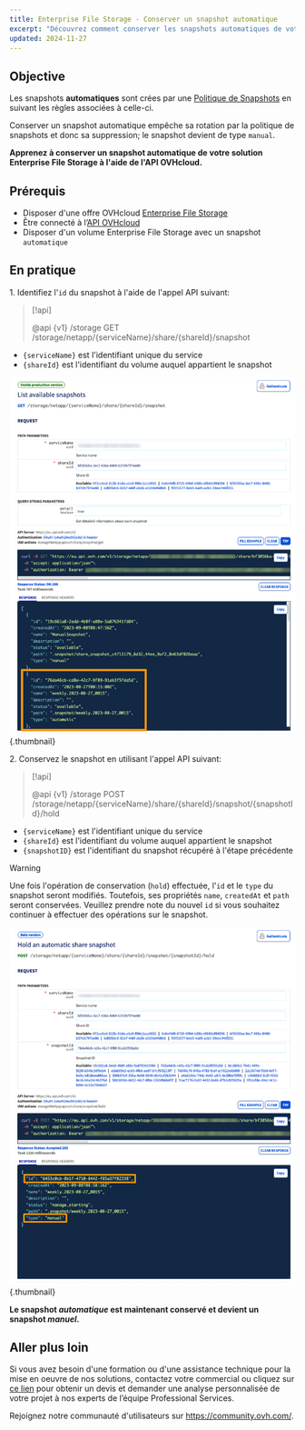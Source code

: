 ```yaml
---
title: Enterprise File Storage - Conserver un snapshot automatique
excerpt: "Découvrez comment conserver les snapshots automatiques de votre solution Enterprise File Storage à l'aide de l'API OVHcloud"
updated: 2024-11-27
---
```


## Objective 

Les snapshots **automatiques** sont crées par une [Politique de Snapshots](/pages/storage_and_backup/file_storage/enterprise_file_storage/netapp_snapshot_policy) en suivant les règles associées à celle-ci.

Conserver un snapshot automatique empêche sa rotation par la politique de snapshots et donc sa suppression; le snapshot devient de type `manual`.

**Apprenez à conserver un snapshot automatique de votre solution Enterprise File Storage à l'aide de l'API OVHcloud.**

## Prérequis

- Disposer d'une offre OVHcloud [Enterprise File Storage](/links/storage/enterprise-file-storage)
- Être connecté à l’[API OVHcloud](/links/api)
- Disposer d'un volume Enterprise File Storage avec un snapshot `automatique`

## En pratique

1\. Identifiez l'`id` du snapshot à l'aide de l'appel API suivant:

> [!api]
>
> @api {v1} /storage GET /storage/netapp/{serviceName}/share/{shareId}/snapshot
>
- `{serviceName}` est l'identifiant unique du service
- `{shareId}` est l'identifiant du volume auquel appartient le snapshot

![HoldSnapshot](images/hold_snapshot_step_1.png){.thumbnail}

2\. Conservez le snapshot en utilisant l'appel API suivant:

> [!api]
>
> @api {v1} /storage POST /storage/netapp/{serviceName}/share/{shareId}/snapshot/{snapshotId}/hold
>

- `{serviceName}` est l'identifiant unique du service
- `{shareId}` est l'identifiant du volume auquel appartient le snapshot
- `{snapshotID}` est l'identifiant du snapshot récupéré à l'étape précédente

> [!warning]
>
> Une fois l'opération de conservation (`hold`) effectuée, l'`id` et le `type` du snapshot seront modifiés. Toutefois, ses propriétés `name`, `createdAt` et `path` seront conservées.
> Veuillez prendre note du nouvel `id` si vous souhaitez continuer à effectuer des opérations sur le snapshot. 

![RevertSnapshot](images/hold_snapshot_step_2.png){.thumbnail}

**Le snapshot *automatique* est maintenant conservé et devient un snapshot *manuel*.**

## Aller plus loin

Si vous avez besoin d'une formation ou d'une assistance technique pour la mise en oeuvre de nos solutions, contactez votre commercial ou cliquez sur [ce lien](https://www.ovhcloud.com/fr/professional-services/) pour obtenir un devis et demander une analyse personnalisée de votre projet à nos experts de l’équipe Professional Services.

Rejoignez notre communauté d'utilisateurs sur <https://community.ovh.com/>.
